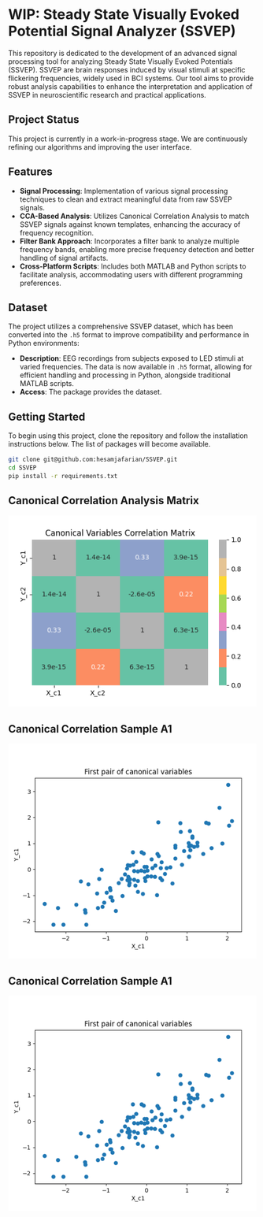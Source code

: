 # WIP: Steady State Visually Evoked Potential Signal Analyzer (SSVEP)

This repository is dedicated to the development of an advanced signal processing tool for analyzing Steady State Visually Evoked Potentials (SSVEP). SSVEP are brain responses induced by visual stimuli at specific flickering frequencies, widely used in BCI systems. Our tool aims to provide robust analysis capabilities to enhance the interpretation and application of SSVEP in neuroscientific research and practical applications.

## Project Status

This project is currently in a work-in-progress stage. We are continuously refining our algorithms and improving the user interface.

## Features

- **Signal Processing**: Implementation of various signal processing techniques to clean and extract meaningful data from raw SSVEP signals.
- **CCA-Based Analysis**: Utilizes Canonical Correlation Analysis to match SSVEP signals against known templates, enhancing the accuracy of frequency recognition.
- **Filter Bank Approach**: Incorporates a filter bank to analyze multiple frequency bands, enabling more precise frequency detection and better handling of signal artifacts.
- **Cross-Platform Scripts**: Includes both MATLAB and Python scripts to facilitate analysis, accommodating users with different programming preferences.

## Dataset

The project utilizes a comprehensive SSVEP dataset, which has been converted into the `.h5` format to improve compatibility and performance in Python environments:
- **Description**: EEG recordings from subjects exposed to LED stimuli at varied frequencies. The data is now available in `.h5` format, allowing for efficient handling and processing in Python, alongside traditional MATLAB scripts.
- **Access**: The package provides the dataset.

## Getting Started

To begin using this project, clone the repository and follow the installation instructions below. The list of packages will become available.

```bash
git clone git@github.com:hesamjafarian/SSVEP.git
cd SSVEP
pip install -r requirements.txt
```

## Canonical Correlation Analysis Matrix
![snapshot1](screenshots/CCA_Matrix.PNG)

## Canonical Correlation Sample A1
![snapshot1](screenshots/First_Pair_Canonical_Variable.PNG)

## Canonical Correlation Sample A1
![snapshot1](screenshots/First_Pair_Canonical_Variable.PNG)
